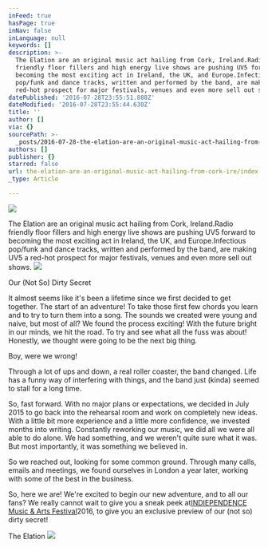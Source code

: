 ```yaml
---
inFeed: true
hasPage: true
inNav: false
inLanguage: null
keywords: []
description: >-
  The Elation are an original music act hailing from Cork, Ireland.Radio
  friendly floor fillers and high energy live shows are pushing UV5 forward to
  becoming the most exciting act in Ireland, the UK, and Europe.Infectious
  pop/funk and dance tracks, written and performed by the band, are making UV5 a
  red-hot prospect for major festivals, venues and even more sell out shows.
datePublished: '2016-07-28T23:55:51.888Z'
dateModified: '2016-07-28T23:55:44.630Z'
title: ''
author: []
via: {}
sourcePath: >-
  _posts/2016-07-28-the-elation-are-an-original-music-act-hailing-from-cork-ire.md
authors: []
publisher: {}
starred: false
url: the-elation-are-an-original-music-act-hailing-from-cork-ire/index.html
_type: Article

---
```

![](https://the-grid-user-content.s3-us-west-2.amazonaws.com/88e449e7-1090-4a33-af4d-35a394e6c952.png)

The Elation are an original music act hailing from Cork, Ireland.Radio friendly floor fillers and high energy live shows are pushing UV5 forward to becoming the most exciting act in Ireland, the UK, and Europe.Infectious pop/funk and dance tracks, written and performed by the band, are making UV5 a red-hot prospect for major festivals, venues and even more sell out shows.
![](https://the-grid-user-content.s3-us-west-2.amazonaws.com/8ffdf53c-3b44-4fe8-8669-19ea99c6a7da.jpg)

Our (Not So) Dirty Secret

It almost seems like it's been a lifetime since we first decided to get together. The start of an adventure! To take those first few chords you learn and to try to turn them into a song. The sounds we created were young and naive, but most of all? We found the process exciting! With the future bright in our minds, we hit the road. To try and see what all the fuss was about! Honestly, we thought were going to be the next big thing.

Boy, were we wrong!

Through a lot of ups and down, a real roller coaster, the band changed. Life has a funny way of interfering with things, and the band just (kinda) seemed to stall for a long time.

So, fast forward. With no major plans or expectations, we decided in July 2015 to go back into the rehearsal room and work on completely new ideas. With a little bit more experience and a little more confidence, we invested months into writing. Constantly reworking our music, we did all we were all able to do alone. We had something, and we weren't quite sure what it was. But most importantly, it was something we believed in.

So we reached out, looking for some common ground. Through many calls, emails and meetings, we found ourselves in London a year later, working with some of the best in the business.

So, here we are! We're excited to begin our new adventure, and to all our fans? We really cannot wait to give you a sneak peek at[INDIEPENDENCE Music & Arts Festival][0]2016, to give you an exclusive preview of our (not so) dirty secret!

The Elation
![](https://the-grid-user-content.s3-us-west-2.amazonaws.com/6029719c-4ea8-4380-963f-37b6cb5cf0ec.png)

[0]: https://www.facebook.com/INDIEPENDENCEFEST/